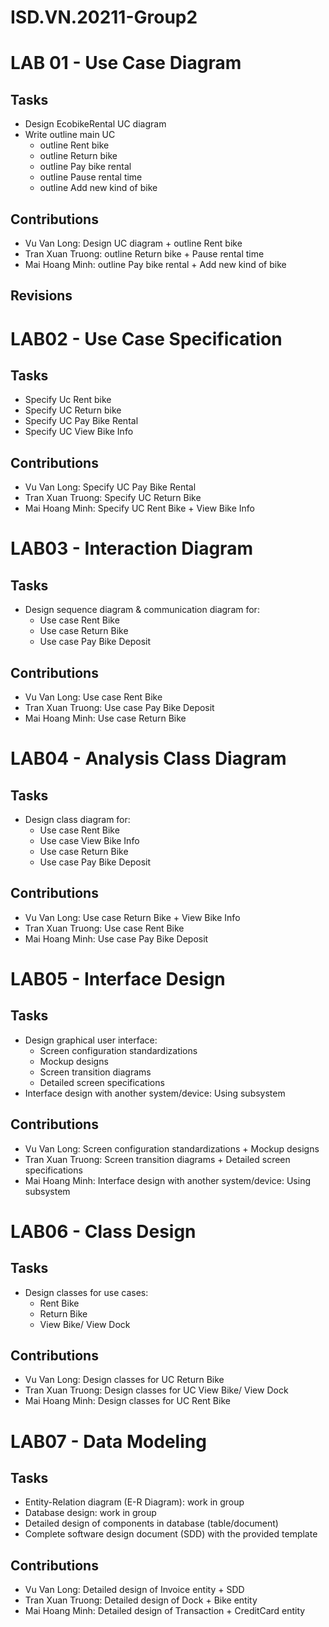 # ISD.VN.20211-Group2
# LAB 01 - Use Case Diagram
## Tasks
- Design EcobikeRental UC diagram
- Write outline main UC
  - outline Rent bike
  - outline Return bike
  - outline Pay bike rental
  - outline Pause rental time
  - outline Add new kind of bike
## Contributions
- Vu Van Long: Design UC diagram + outline Rent bike
- Tran Xuan Truong: outline Return bike + Pause rental time
- Mai Hoang Minh: outline Pay bike rental + Add new kind of bike
## Revisions
# LAB02 - Use Case Specification
## Tasks
- Specify Uc Rent bike
- Specify UC Return bike
- Specify UC Pay Bike Rental
- Specify UC View Bike Info
## Contributions
- Vu Van Long: Specify UC Pay Bike Rental
- Tran Xuan Truong: Specify UC Return Bike
- Mai Hoang Minh: Specify UC Rent Bike + View Bike Info
# LAB03 - Interaction Diagram
## Tasks
- Design sequence diagram & communication diagram for:
  - Use case Rent Bike
  - Use case Return Bike
  - Use case Pay Bike Deposit
## Contributions
- Vu Van Long: Use case Rent Bike
- Tran Xuan Truong: Use case Pay Bike Deposit
- Mai Hoang Minh: Use case Return Bike
# LAB04 - Analysis Class Diagram
## Tasks
- Design class diagram for:
  - Use case Rent Bike
  - Use case View Bike Info
  - Use case Return Bike
  - Use case Pay Bike Deposit
## Contributions
- Vu Van Long: Use case Return Bike + View Bike Info
- Tran Xuan Truong: Use case Rent Bike
- Mai Hoang Minh: Use case Pay Bike Deposit
# LAB05 - Interface Design
## Tasks
- Design graphical user interface:
  - Screen configuration standardizations
  - Mockup designs
  - Screen transition	diagrams
  - Detailed screen specifications
- Interface design with another system/device: Using subsystem
## Contributions
- Vu Van Long: Screen configuration standardizations + Mockup designs
- Tran Xuan Truong: Screen transition	diagrams + Detailed screen specifications
- Mai Hoang Minh: Interface design with another system/device: Using subsystem
# LAB06 - Class Design
## Tasks
- Design classes for use cases:
  - Rent Bike
  - Return Bike
  - View Bike/ View Dock
## Contributions
- Vu Van Long: Design classes for UC Return Bike
- Tran Xuan Truong: Design classes for UC View Bike/ View Dock
- Mai Hoang Minh: Design classes for UC Rent Bike
# LAB07 - Data Modeling
## Tasks
- Entity-Relation diagram (E-R Diagram): work in group
- Database design: work in group
- Detailed design of components in database (table/document)
- Complete software design document (SDD) with the provided template
## Contributions
- Vu Van Long: Detailed design of Invoice entity + SDD
- Tran Xuan Truong: Detailed design of Dock + Bike entity
- Mai Hoang Minh: Detailed design of Transaction + CreditCard entity
